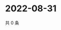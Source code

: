 # 2022-08-31

共 0 条

<!-- BEGIN WEIBO -->
<!-- 最后更新时间 Wed Aug 31 2022 23:01:08 GMT+0800 (China Standard Time) -->

<!-- END WEIBO -->
